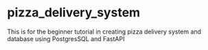 # pizza_delivery_system
This is for the beginner tutorial in creating pizza delivery system and database using PostgresSQL and FastAPI
